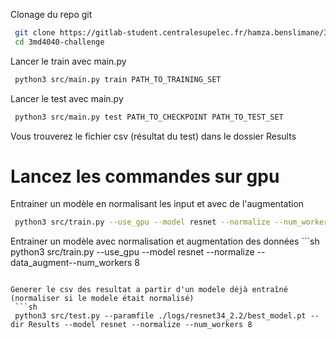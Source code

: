 Clonage du repo git

   ```sh 
    git clone https://gitlab-student.centralesupelec.fr/hamza.benslimane/3md4040-challenge.git
    cd 3md4040-challenge
   ```
Lancer le train avec main.py

   ```sh 
    python3 src/main.py train PATH_TO_TRAINING_SET
   ```
Lancer le test avec main.py

   ```sh 
    python3 src/main.py test PATH_TO_CHECKPOINT PATH_TO_TEST_SET
   ```

Vous trouverez le fichier csv (résultat du test) dans le dossier Results

# Lancez les commandes sur gpu

Entrainer un modèle en normalisant les input et avec de l'augmentation
   ```sh 
    python3 src/train.py --use_gpu --model resnet --normalize --num_workers 8 --data_augment
   ```

Entrainer un modèle avec normalisation et augmentation des données
    ```sh 
    python3 src/train.py --use_gpu --model resnet --normalize --data_augment--num_workers 8

   ```
   
Generer le csv des resultat a partir d'un modele déjà entraîné (normaliser si le modele était normalisé)
    ```sh  
    python3 src/test.py --paramfile ./logs/resnet34_2.2/best_model.pt --dir Results --model resnet --normalize --num_workers 8

   ```
